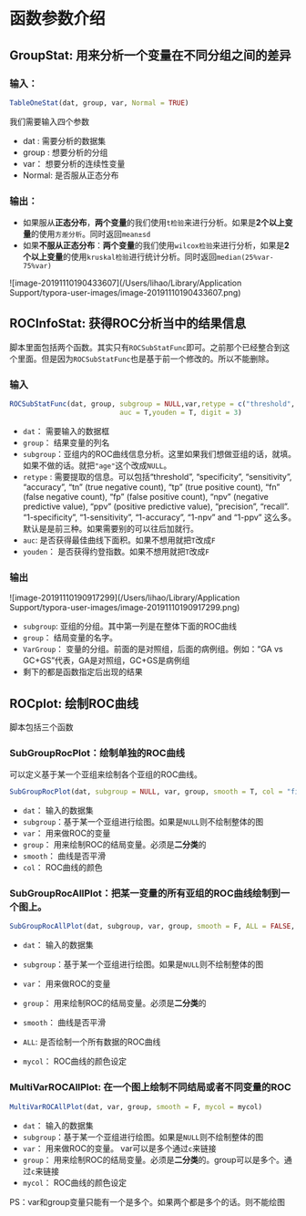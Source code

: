 # 函数参数介绍

## GroupStat: 用来分析一个变量在不同分组之间的差异

### 输入：

```R
TableOneStat(dat, group, var, Normal = TRUE)
```

我们需要输入四个参数

- dat : 需要分析的数据集
- group : 想要分析的分组
- var： 想要分析的连续性变量
- Normal: 是否服从正态分布

### 输出：

- 如果服从**正态分布**，**两个变量**的我们使用`t检验`来进行分析。如果是**2个以上变量**的使用`方差分析`。同时返回`mean±sd`
- 如果**不服从正态分布**：**两个变量**的我们使用`wilcox检验`来进行分析，如果是**2个以上变量**的使用`kruskal检验`进行统计分析。同时返回`median(25%var-75%var)`

![image-20191110190433607](/Users/lihao/Library/Application Support/typora-user-images/image-20191110190433607.png)

## ROCInfoStat: 获得ROC分析当中的结果信息

脚本里面包括两个函数。其实只有`ROCSubStatFunc`即可。之前那个已经整合到这个里面。但是因为`ROCSubStatFunc`也是基于前一个修改的。所以不能删除。

### 输入

```R
ROCSubStatFunc(dat, group, subgroup = NULL,var,retype = c("threshold", "specificity", "sensitivity"),
                           auc = T,youden = T, digit = 3)
```

- `dat`： 需要输入的数据框
- `group`： 结果变量的列名
- `subgroup`：亚组内的ROC曲线信息分析。这里如果我们想做亚组的话，就填。如果不做的话。就把`"age"`这个改成`NULL`。
- `retype` : 需要提取的信息。可以包括“threshold”, “specificity”, “sensitivity”, “accuracy”, “tn” (true negative count), “tp” (true positive count), “fn” (false negative count), “fp” (false positive count), “npv” (negative predictive value), “ppv” (positive predictive value), “precision”, “recall”. “1-specificity”, “1-sensitivity”, “1-accuracy”, “1-npv” and “1-ppv” 这么多。默认是是前三种。如果需要别的可以往后加就行。
- `auc`: 是否获得最佳曲线下面积。如果不想用就把`T`改成`F`
- `youden`： 是否获得约登指数。如果不想用就把`T`改成`F`

### 输出

![image-20191110190917299](/Users/lihao/Library/Application Support/typora-user-images/image-20191110190917299.png)

- `subgroup`: 亚组的分组。其中第一列是在整体下面的ROC曲线
- `group`： 结局变量的名字。
- `VarGroup`： 变量的分组。前面的是对照组，后面的病例组。例如：“GA vs GC+GS”代表，GA是对照组，GC+GS是病例组
- 剩下的都是函数指定后出现的结果

## ROCplot: 绘制ROC曲线

脚本包括三个函数

### SubGroupRocPlot：绘制单独的ROC曲线

可以定义基于某一个亚组来绘制各个亚组的ROC曲线。

```R
SubGroupRocPlot(dat, subgroup = NULL, var, group, smooth = T, col = "firebrick1")
```

- `dat`： 输入的数据集
- `subgroup`：基于某一个亚组进行绘图。如果是`NULL`则不绘制整体的图
- `var`： 用来做ROC的变量
- `group`： 用来绘制ROC的结局变量。必须是**二分类**的
- `smooth`： 曲线是否平滑
- `col`： ROC曲线的颜色

### SubGroupRocAllPlot：把某一变量的所有亚组的ROC曲线绘制到一个图上。

```R
SubGroupRocAllPlot(dat, subgroup, var, group, smooth = F, ALL = FALSE, mycol = mycol)
```

- `dat`： 输入的数据集
- `subgroup`：基于某一个亚组进行绘图。如果是`NULL`则不绘制整体的图
- `var`： 用来做ROC的变量
- `group`： 用来绘制ROC的结局变量。必须是**二分类**的

- `smooth`： 曲线是否平滑
- `ALL`: 是否绘制一个所有数据的ROC曲线

- `mycol`： ROC曲线的颜色设定

### MultiVarROCAllPlot: 在一个图上绘制不同结局或者不同变量的ROC

```R
MultiVarROCAllPlot(dat, var, group, smooth = F, mycol = mycol)
```

- `dat`： 输入的数据集
- `subgroup`：基于某一个亚组进行绘图。如果是`NULL`则不绘制整体的图
- `var`： 用来做ROC的变量。 var可以是多个通过`c`来链接
- `group`： 用来绘制ROC的结局变量。必须是**二分类**的。group可以是多个。通过`c`来链接
- `mycol`： ROC曲线的颜色设定

PS：var和group变量只能有一个是多个。如果两个都是多个的话。则不能绘图